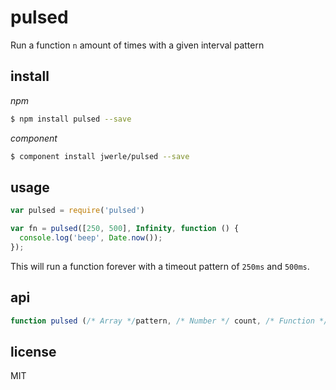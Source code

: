 pulsed
======

Run a function `n` amount of times with a given interval pattern

## install

*npm*

```sh
$ npm install pulsed --save
```

*component*

```sh
$ component install jwerle/pulsed --save
```


## usage

```js
var pulsed = require('pulsed')

var fn = pulsed([250, 500], Infinity, function () {
  console.log('beep', Date.now());
});
```

This will run a function forever with a timeout pattern of `250ms` and `500ms`.

## api

```js
function pulsed (/* Array */pattern, /* Number */ count, /* Function */ fn)
```

## license

MIT
